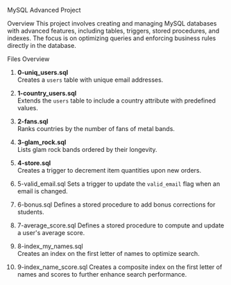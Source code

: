  MySQL Advanced Project

 Overview
This project involves creating and managing MySQL databases with advanced features, including tables, triggers, stored procedures, and indexes. The focus is on optimizing queries and enforcing business rules directly in the database.

Files Overview

1. **0-uniq_users.sql**  
   Creates a `users` table with unique email addresses.

2. **1-country_users.sql**  
   Extends the `users` table to include a country attribute with predefined values.

3. **2-fans.sql**  
   Ranks countries by the number of fans of metal bands.

4. **3-glam_rock.sql**  
   Lists glam rock bands ordered by their longevity.

5. **4-store.sql**  
   Creates a trigger to decrement item quantities upon new orders.

6. 5-valid_email.sql
   Sets a trigger to update the `valid_email` flag when an email is changed.

7. 6-bonus.sql
   Defines a stored procedure to add bonus corrections for students.
8. 7-average_score.sql
   Defines a stored procedure to compute and update a user's average score.

9. 8-index_my_names.sql  
   Creates an index on the first letter of names to optimize search.

10. 9-index_name_score.sql
    Creates a composite index on the first letter of names and scores to further enhance search performance.

